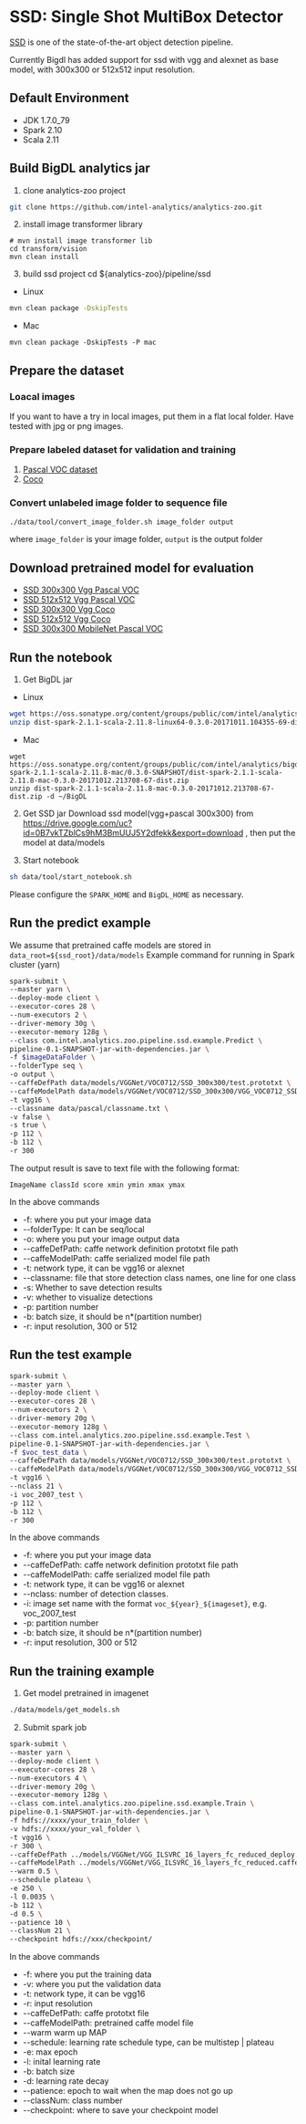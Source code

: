 # SSD: Single Shot MultiBox Detector

[SSD](https://research.google.com/pubs/pub44872.html) is one of the state-of-the-art
 object detection pipeline.

Currently Bigdl has added support for ssd with vgg and alexnet as base model,
with 300x300 or 512x512 input resolution.

## Default Environment
* JDK 1.7.0_79
* Spark 2.10
* Scala 2.11

## Build BigDL analytics jar

1. clone analytics-zoo project
```bash
git clone https://github.com/intel-analytics/analytics-zoo.git
```

2. install image transformer library
```
# mvn install image transformer lib
cd transform/vision
mvn clean install
```

3. build ssd project
cd ${analytics-zoo}/pipeline/ssd
* Linux
```bash
mvn clean package -DskipTests
```
* Mac
```
mvn clean package -DskipTests -P mac
```

## Prepare the dataset

### Loacal images
If you want to have a try in local images, put them in a flat local folder.
Have tested with jpg or png images.

### Prepare labeled dataset for validation and training
1. [Pascal VOC dataset](data/pascal)
2. [Coco](data/coco)

### Convert unlabeled image folder to sequence file
```bash
./data/tool/convert_image_folder.sh image_folder output
```

where ```image_folder``` is your image folder, ```output``` is the output folder

## Download pretrained model for evaluation

* [SSD 300x300 Vgg Pascal VOC](https://s3-ap-southeast-1.amazonaws.com/bigdl-models/ssd/bigdl_ssd_vgg_300x300_voc.model)
* [SSD 512x512 Vgg Pascal VOC](https://s3-ap-southeast-1.amazonaws.com/bigdl-models/ssd/bigdl_ssd_vgg_512x512_voc.model)
* [SSD 300x300 Vgg Coco](https://s3-ap-southeast-1.amazonaws.com/bigdl-models/ssd/bigdl_ssd_vgg_300x300_coco.model)
* [SSD 512x512 Vgg Coco](https://s3-ap-southeast-1.amazonaws.com/bigdl-models/ssd/bigdl_ssd_vgg_512x512_coco.model)
* [SSD 300x300 MobileNet Pascal VOC](https://s3-ap-southeast-1.amazonaws.com/bigdl-models/ssd/bigdl_ssd_mobilenet_300x300_voc.model)

## Run the notebook

1. Get BigDL jar
* Linux
```bash
wget https://oss.sonatype.org/content/groups/public/com/intel/analytics/bigdl/dist-spark-2.1.1-scala-2.11.8-linux64/0.3.0-SNAPSHOT/dist-spark-2.1.1-scala-2.11.8-linux64-0.3.0-20171011.104355-69-dist.zip
unzip dist-spark-2.1.1-scala-2.11.8-linux64-0.3.0-20171011.104355-69-dist.zip -d ~/BigDL
```
* Mac
```
wget https://oss.sonatype.org/content/groups/public/com/intel/analytics/bigdl/dist-spark-2.1.1-scala-2.11.8-mac/0.3.0-SNAPSHOT/dist-spark-2.1.1-scala-2.11.8-mac-0.3.0-20171012.213708-67-dist.zip
unzip dist-spark-2.1.1-scala-2.11.8-mac-0.3.0-20171012.213708-67-dist.zip -d ~/BigDL
```
2. Get SSD jar
Download ssd model(vgg+pascal 300x300) from https://drive.google.com/uc?id=0B7vkTZblCs9hM3BmUUJ5Y2dfekk&export=download ,
then put the model at data/models

3. Start notebook

```bash
sh data/tool/start_notebook.sh
```
Please configure the ```SPARK_HOME``` and ```BigDL_HOME``` as necessary.


## Run the predict example
We assume that pretrained caffe models are stored in ```data_root=${ssd_root}/data/models```
Example command for running in Spark cluster (yarn)

```bash
spark-submit \
--master yarn \
--deploy-mode client \
--executor-cores 28 \
--num-executors 2 \
--driver-memory 30g \
--executor-memory 128g \
--class com.intel.analytics.zoo.pipeline.ssd.example.Predict \
pipeline-0.1-SNAPSHOT-jar-with-dependencies.jar \
-f $imageDataFolder \
--folderType seq \
-o output \
--caffeDefPath data/models/VGGNet/VOC0712/SSD_300x300/test.prototxt \
--caffeModelPath data/models/VGGNet/VOC0712/SSD_300x300/VGG_VOC0712_SSD_300x300_iter_120000.caffemodel \
-t vgg16 \
--classname data/pascal/classname.txt \
-v false \
-s true \
-p 112 \
-b 112 \
-r 300
```

The output result is save to text file with the following format:

```
ImageName classId score xmin ymin xmax ymax
```

In the above commands

* -f: where you put your image data
* --folderType: It can be seq/local
* -o: where you put your image output data
* --caffeDefPath: caffe network definition prototxt file path
* --caffeModelPath: caffe serialized model file path
* -t: network type, it can be vgg16 or alexnet
* --classname: file that store detection class names, one line for one class
* -s: Whether to save detection results
* -v: whether to visualize detections
* -p: partition number
* -b: batch size, it should be n*(partition number)
* -r: input resolution, 300 or 512

## Run the test example

```bash
spark-submit \
--master yarn \
--deploy-mode client \
--executor-cores 28 \
--num-executors 2 \
--driver-memory 20g \
--executor-memory 128g \
--class com.intel.analytics.zoo.pipeline.ssd.example.Test \
pipeline-0.1-SNAPSHOT-jar-with-dependencies.jar \
-f $voc_test_data \
--caffeDefPath data/models/VGGNet/VOC0712/SSD_300x300/test.prototxt \
--caffeModelPath data/models/VGGNet/VOC0712/SSD_300x300/VGG_VOC0712_SSD_300x300_iter_120000.caffemodel \
-t vgg16 \
--nclass 21 \
-i voc_2007_test \
-p 112 \
-b 112 \
-r 300
```

In the above commands

* -f: where you put your image data
* --caffeDefPath: caffe network definition prototxt file path
* --caffeModelPath: caffe serialized model file path
* -t: network type, it can be vgg16 or alexnet
* --nclass: number of detection classes.
* -i: image set name with the format ```voc_${year}_${imageset}```, e.g. voc_2007_test
* -p: partition number
* -b: batch size, it should be n*(partition number)
* -r: input resolution, 300 or 512

## Run the training example
1. Get model pretrained in imagenet
```bash
./data/models/get_models.sh
```

2. Submit spark job
```bash
spark-submit \
--master yarn \
--deploy-mode client \
--executor-cores 28 \
--num-executors 4 \
--driver-memory 20g \
--executor-memory 128g \
--class com.intel.analytics.zoo.pipeline.ssd.example.Train \
pipeline-0.1-SNAPSHOT-jar-with-dependencies.jar \
-f hdfs://xxxx/your_train_folder \
-v hdfs://xxxx/your_val_folder \
-t vgg16 \
-r 300 \
--caffeDefPath ../models/VGGNet/VGG_ILSVRC_16_layers_fc_reduced_deploy.prototxt.txt \
--caffeModelPath ../models/VGGNet/VGG_ILSVRC_16_layers_fc_reduced.caffemodel \
--warm 0.5 \
--schedule plateau \
-e 250 \
-l 0.0035 \
-b 112 \
-d 0.5 \
--patience 10 \
--classNum 21 \
--checkpoint hdfs://xxx/checkpoint/
```
In the above commands

* -f: where you put the training data
* -v: where you put the validation data
* -t: network type, it can be vgg16
* -r: input resolution
* --caffeDefPath: caffe prototxt file
* --caffeModelPath: pretrained caffe model file
* --warm warm up MAP
* --schedule: learning rate schedule type, can be multistep | plateau
* -e: max epoch
* -l: inital learning rate
* -b: batch size
* -d: learning rate decay
* --patience: epoch to wait when the map does not go up
* --classNum: class number
* --checkpoint: where to save your checkpoint model
